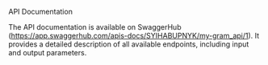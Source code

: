 API Documentation

The API documentation is available on SwaggerHub (https://app.swaggerhub.com/apis-docs/SYIHABUPNYK/my-gram_api/1). It provides a detailed description of all available endpoints, including input and output parameters.